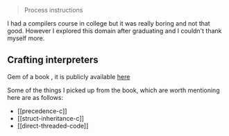 > Process instructions

I had a compilers course in college but it was really boring and not that good. However I explored this domain after graduating and I couldn't thank myself more.

## Crafting interpreters

Gem of a book , it is publicly available [here](https://www.craftinginterpreters.com/)

Some of the things I picked up from the book, which are worth mentioning here are as follows:

- [[precedence-c]]
- [[struct-inheritance-c]]
- [[direct-threaded-code]]
